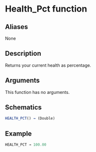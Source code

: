 # Health_Pct function

## Aliases

None

## Description

Returns your current health as percentage.

## Arguments

This function has no arguments.

## Schematics

```js
HEALTH_PCT() → (Double)
```

## Example

```js
HEALTH_PCT → 100.00
```
